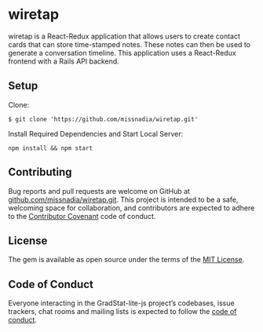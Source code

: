 # wiretap

wiretap is a React-Redux application that allows users to create contact cards that can store time-stamped notes. These notes can then be used to generate a conversation timeline. This application uses a React-Redux frontend with a Rails API backend.

## Setup

Clone:

`$ git clone 'https://github.com/missnadia/wiretap.git'`

Install Required Dependencies and Start Local Server:

`npm install && npm start`

## Contributing

Bug reports and pull requests are welcome on GitHub at [github.com/missnadia/wiretap.git](https://github.com/missnadia/wiretap.git). This project is intended to be a safe, welcoming space for collaboration, and contributors are expected to adhere to the [Contributor Covenant](http://contributor-covenant.org) code of conduct.

## License

The gem is available as open source under the terms of the [MIT License](https://opensource.org/licenses/MIT).

## Code of Conduct

Everyone interacting in the GradStat-lite-js project’s codebases, issue trackers, chat rooms and mailing lists is expected to follow the [code of conduct](https://github.com/missnadia/wiretap/blob/master/CODE_OF_CONDUCT.md).

